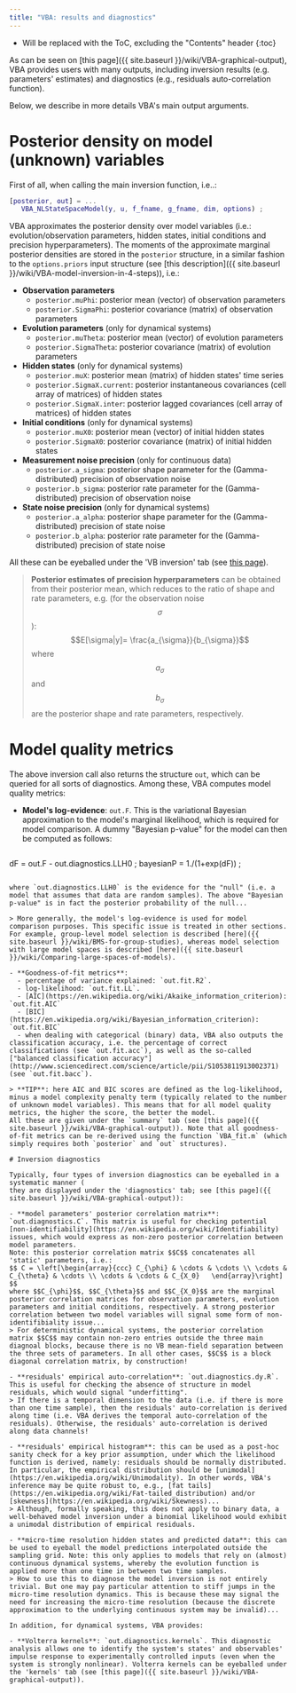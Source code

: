 ```yaml
---
title: "VBA: results and diagnostics"
---
```

* Will be replaced with the ToC, excluding the "Contents" header
{:toc}

As can be seen on [this page]({{ site.baseurl }}/wiki/VBA-graphical-output), VBA provides users with many outputs, including inversion results (e.g. parameters' estimates) and diagnostics (e.g., residuals auto-correlation function).

Below, we describe in more details VBA's main output arguments.

# Posterior density on model (unknown) variables

First of all, when calling the main inversion function, i.e..:

```matlab
[posterior, out] = ...
   VBA_NLStateSpaceModel(y, u, f_fname, g_fname, dim, options) ;
```

VBA approximates the posterior density over model variables (i.e.: evolution/observation parameters, hidden states, initial conditions and precision hyperparameters). The moments of the approximate marginal posterior densities are stored in the `posterior` structure, in a similar fashion to the `options.priors` input structure (see [this description]({{ site.baseurl }}/wiki/VBA-model-inversion-in-4-steps)), i.e.:

- **Observation parameters**
  - `posterior.muPhi`: posterior mean (vector) of observation parameters
  - `posterior.SigmaPhi`: posterior covariance (matrix) of observation parameters
- **Evolution parameters** (only for dynamical systems)
  - `posterior.muTheta`: posterior mean (vector) of evolution parameters
  - `posterior.SigmaTheta`: posterior covariance (matrix) of evolution parameters
- **Hidden states** (only for dynamical systems)
  - `posterior.muX`: posterior mean (matrix) of hidden states' time series
  - `posterior.SigmaX.current`: posterior instantaneous covariances (cell array of matrices) of hidden states
  - `posterior.SigmaX.inter`: posterior lagged covariances (cell array of matrices) of hidden states
- **Initial conditions** (only for dynamical systems)
  - `posterior.muX0`: posterior mean (vector) of initial hidden states 
  - `posterior.SigmaX0`: posterior covariance (matrix) of initial hidden states 
- **Measurement noise precision** (only for continuous data)
  - `posterior.a_sigma`: posterior shape parameter for the (Gamma-distributed) precision of observation noise
  - `posterior.b_sigma`: posterior rate parameter for the (Gamma-distributed) precision of observation noise
- **State noise precision**  (only for dynamical systems)
  - `posterior.a_alpha`: posterior shape parameter for the (Gamma-distributed) precision of state noise
  - `posterior.b_alpha`: posterior rate parameter for the (Gamma-distributed) precision of state noise

All these can be eyeballed under the 'VB inversion' tab (see [this page](VBA-graphical-output.html)).


> **Posterior estimates of precision hyperparameters** can be obtained from their posterior mean, which reduces to the ratio of shape and rate parameters, e.g. (for the observation noise $$\sigma$$):
$$E[\sigma|y]= \frac{a_{\sigma}}{b_{\sigma}}$$
where $$a_{\sigma}$$ and $$b_{\sigma}$$ are the posterior shape and rate parameters, respectively.


# Model quality metrics

The above inversion call also returns the structure `out`, which can be queried for all sorts of diagnostics. Among these, VBA computes model quality metrics:

- **Model's log-evidence**: `out.F`. This is the variational Bayesian approximation to the model's marginal likelihood, which is required for model comparison. A dummy "Bayesian p-value" for the model can then be computed as follows:
   
  ```matlab
dF = out.F - out.diagnostics.LLH0 ;
bayesianP = 1./(1+exp(dF)) ;
```

where `out.diagnostics.LLH0` is the evidence for the "null" (i.e. a model that assumes that data are random samples). The above "Bayesian p-value" is in fact the posterior probability of the null...
  
> More generally, the model's log-evidence is used for model comparison purposes. This specific issue is treated in other sections. For example, group-level model selection is described [here]({{ site.baseurl }}/wiki/BMS-for-group-studies), whereas model selection with large model spaces is described [here]({{ site.baseurl }}/wiki/Comparing-large-spaces-of-models).
  
- **Goodness-of-fit metrics**:
  - percentage of variance explained: `out.fit.R2`.
  - log-likelihood: `out.fit.LL`.
  - [AIC](https://en.wikipedia.org/wiki/Akaike_information_criterion): `out.fit.AIC`
  - [BIC](https://en.wikipedia.org/wiki/Bayesian_information_criterion): `out.fit.BIC`
  - when dealing with categorical (binary) data, VBA also outputs the classification accuracy, i.e. the percentage of correct classifications (see `out.fit.acc`), as well as the so-called ["balanced classification accuracy"](http://www.sciencedirect.com/science/article/pii/S1053811913002371) (see `out.fit.bacc`). 

> **TIP**: here AIC and BIC scores are defined as the log-likelihood, minus a model complexity penalty term (typically related to the number of unknown model variables). This means that for all model quality metrics, the higher the score, the better the model.
All these are given under the `summary` tab (see [this page]({{ site.baseurl }}/wiki/VBA-graphical-output)). Note that all goodness-of-fit metrics can be re-derived using the function `VBA_fit.m` (which simply requires both `posterior` and `out` structures).

# Inversion diagnostics

Typically, four types of inversion diagnostics can be eyeballed in a systematic manner (
they are displayed under the 'diagnostics' tab; see [this page]({{ site.baseurl }}/wiki/VBA-graphical-output)):

- **model parameters' posterior correlation matrix**: `out.diagnostics.C`. This matrix is useful for checking potential [non-identifiability](https://en.wikipedia.org/wiki/Identifiability) issues, which would express as non-zero posterior correlation between model parameters.
Note: this posterior correlation matrix $$C$$ concatenates all 'static' parameters, i.e.:
$$ C = \left[\begin{array}{ccc} C_{\phi} & \cdots & \cdots \\ \cdots & C_{\theta} & \cdots \\ \cdots & \cdots & C_{X_0}   \end{array}\right] $$
where $$C_{\phi}$$, $$C_{\theta}$$ and $$C_{X_0}$$ are the marginal posterior correlation matrices for observation parameters, evolution parameters and initial conditions, respectively. A strong posterior correlation between two model variables will signal some form of non-identifibiality issue... 
> For deterministic dynamical systems, the posterior correlation matrix $$C$$ may contain non-zero entries outside the three main diagnoal blocks, because there is no VB mean-field separation between the three sets of parameters. In all other cases, $$C$$ is a block diagonal correlation matrix, by construction!

- **residuals' empirical auto-correlation**: `out.diagnostics.dy.R`. This is useful for checking the absence of structure in model residuals, which would signal "underfitting".
> If there is a temporal dimension to the data (i.e. if there is more than one time sample), then the residuals' auto-correlation is derived along time (i.e. VBA derives the temporal auto-correlation of the residuals). Otherwise, the residuals' auto-correlation is derived along data channels!

- **residuals' empirical histogram**: this can be used as a post-hoc sanity check for a key prior assumption, under which the likelihood function is derived, namely: residuals should be normally distributed. In particular, the empirical distribution should be [unimodal](https://en.wikipedia.org/wiki/Unimodality). In other words, VBA's inference may be quite robust to, e.g., [fat tails](https://en.wikipedia.org/wiki/Fat-tailed_distribution) and/or [skewness](https://en.wikipedia.org/wiki/Skewness)...
> Although, formally speaking, this does not apply to binary data, a well-behaved model inversion under a binomial likelihood would exhibit a unimodal distribution of empirical residuals.

- **micro-time resolution hidden states and predicted data**: this can be used to eyeball the model predictions interpolated outside the sampling grid. Note: this only applies to models that rely on (almost) continuous dynamical systems, whereby the evolution function is applied more than one time in between two time samples.
> How to use this to diagnose the model inversion is not entirely trivial. But one may pay particular attention to stiff jumps in the micro-time resolution dynamics. This is because these may signal the need for increasing the micro-time resolution (because the discrete approximation to the underlying continuous system may be invalid)...

In addition, for dynamical systems, VBA provides:

- **Volterra kernels**: `out.diagnostics.kernels`. This diagnostic analysis allows one to identify the system's states' and observables' impulse response to experimentally controlled inputs (even when the system is strongly nonlinear). Volterra kernels can be eyeballed under the 'kernels' tab (see [this page]({{ site.baseurl }}/wiki/VBA-graphical-output)).

